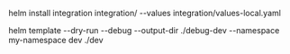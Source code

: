 helm install integration integration/ --values integration/values-local.yaml

helm template --dry-run --debug  --output-dir ./debug-dev --namespace my-namespace dev ./dev
